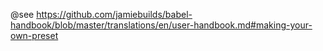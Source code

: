 @see https://github.com/jamiebuilds/babel-handbook/blob/master/translations/en/user-handbook.md#making-your-own-preset
